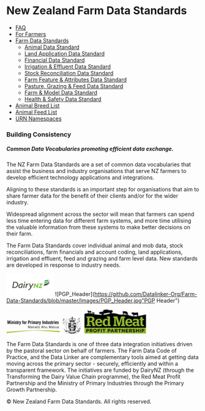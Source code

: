 # New Zealand Farm Data Standards

* [FAQ]()
* [For Farmers]()
* [Farm Data Standards]()
  * [Animal Data Standard]()
  * [Land Application Data Standard]()
  * [Financial Data Standard]()
  * [Irrigation & Effluent Data Standard]()
  * [Stock Reconciliation Data Standard]()
  * [Farm Feature & Attributes Data Standard]()
  * [Pasture, Grazing & Feed Data Standard]()
  * [Farm & Model Data Standard]()
  * [Health & Safety Data Standard]()
* [Animal Breed List]()
* [Animal Feed List]()
* [URN Namespaces]()

### Building Consistency

##### Common Data Vocabularies promoting efficient data exchange.

The NZ Farm Data Standards are a set of common data vocabularies that assist the business and industry organisations that serve NZ farmers to develop efficient technology applications and integrations.

Aligning to these standards is an important step for organisations that aim to share farmer data for the benefit of their clients and/or for the wider industry.

Widespread alignment across the sector will mean that farmers can spend less time entering data for different farm systems, and more time utilising the valuable information from these systems to make better decisions on their farm.

The Farm Data Standards cover individual animal and mob data, stock reconciliations, farm financials and account coding, land applications, irrigation and effluent, feed and grazing and farm level data. New standards are developed in response to industry needs.

![DairyNZLogo](https://github.com/Datalinker-Org/Farm-Data-Standards/blob/master/Images/DairyNZ.png "DairyNZ Logo")
![PGP_Header](https://github.com/Datalinker-Org/Farm-Data-Standards/blob/master/Images/PGP_Header.jpg"PGP Header")
![MPILogo](https://github.com/Datalinker-Org/Farm-Data-Standards/blob/master/Images/MPI.png "MPI Logo")
![RMPP.png](https://github.com/Datalinker-Org/Farm-Data-Standards/blob/master/Images/RMPP.png "RMPP Logo")

The Farm Data Standards is one of three data integration initiatives driven by the pastoral sector on behalf of farmers. The Farm Data Code of Practice, and the Data Linker are complementary tools aimed at getting data moving across the primary sector - securely, efficiently and within a transparent framework. The initiatives are funded by DairyNZ (through the Transforming the Dairy Value Chain programme), the Red Meat Profit Partnership and the Ministry of Primary Industries through the Primary Growth Partnership.

© New Zealand Farm Data Standards. All rights reserved.

